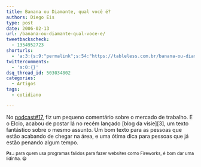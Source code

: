 ```yaml
---
title: Banana ou Diamante, qual você é?
authors: Diego Eis
type: post
date: 2006-02-13
url: /banana-ou-diamante-qual-voce-e/
tweetbackscheck:
  - 1354952723
shorturls:
  - 'a:3:{s:9:"permalink";s:54:"https://tableless.com.br/banana-ou-diamante-qual-voce-e";s:7:"tinyurl";s:26:"https://tinyurl.com/3vzuxcf";s:4:"isgd";s:19:"https://is.gd/8BoP9b";}'
twittercomments:
  - 'a:0:{}'
dsq_thread_id: 503034802
categories:
  - Artigos
tags:
  - cotidiano

---
```


No [podcast#17][2], fiz um pequeno comentário sobre o mercado de trabalho. E o Elcio, acabou de postar lá no recém lançado [blog da visie][3], um texto fantástico sobre o mesmo assunto. Um bom texto para as pessoas que estão acabando de chegar na área, e uma ótima dica para pessoas que já estão penando algum tempo.

<small><b>Ps.:</b> para quem usa programas falidos para fazer websites como Fireworks, é bom dar uma lidinha. 😀</small>

 [2]: https://tableless.com.br/podcast-17-ie7-beta-2-e-mercado-de-trabalho